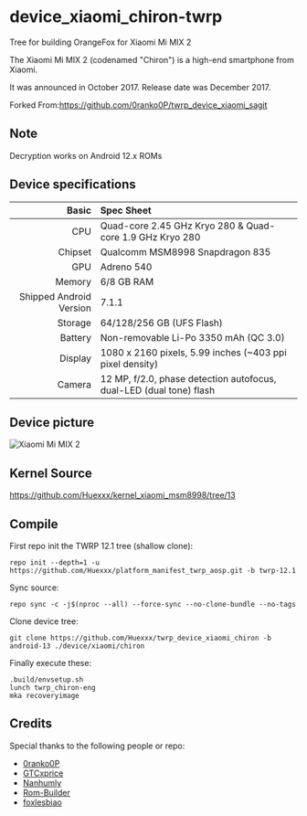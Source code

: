 # device_xiaomi_chiron-twrp

Tree for building OrangeFox for Xiaomi Mi MIX 2

The Xiaomi Mi MIX 2 (codenamed "Chiron") is a high-end smartphone from Xiaomi.

It was announced in October 2017. Release date was December 2017.

Forked From:https://github.com/0ranko0P/twrp_device_xiaomi_sagit

## Note

Decryption works on Android 12.x ROMs

## Device specifications

| Basic                   | Spec Sheet                                                          |
| -----------------------:|:------------------------------------------------------------------- |
| CPU                     | Quad-core 2.45 GHz Kryo 280 & Quad-core 1.9 GHz Kryo 280            |
| Chipset                 | Qualcomm MSM8998 Snapdragon 835                                     |
| GPU                     | Adreno 540                                                          |
| Memory                  | 6/8 GB RAM                                                          |
| Shipped Android Version | 7.1.1                                                               |
| Storage                 | 64/128/256 GB (UFS Flash)                                           |
| Battery                 | Non-removable Li-Po 3350 mAh (QC 3.0)                               |
| Display                 | 1080 x 2160 pixels, 5.99 inches (~403 ppi pixel density)            |
| Camera                  | 12 MP, f/2.0, phase detection autofocus, dual-LED (dual tone) flash |

## Device picture

![Xiaomi Mi MIX 2](https://i8.mifile.cn/a1/pms_1505401464.03824312!560x560.jpg "Xiaomi Mi MIX 2 in black")

## Kernel Source

https://github.com/Huexxx/kernel_xiaomi_msm8998/tree/13

## Compile

First repo init the TWRP 12.1 tree (shallow clone):

```shell
repo init --depth=1 -u https://github.com/Huexxx/platform_manifest_twrp_aosp.git -b twrp-12.1
```

Sync source:

```shell
repo sync -c -j$(nproc --all) --force-sync --no-clone-bundle --no-tags
```

Clone device tree:

```shell
git clone https://github.com/Huexxx/twrp_device_xiaomi_chiron -b android-13 ./device/xiaomi/chiron
```

Finally execute these:

```
.build/envsetup.sh
lunch twrp_chiron-eng
mka recoveryimage
```

## Credits

Special thanks to the following people or repo:

- [0ranko0P](https://github.com/0ranko0P)
- [GTCxprice](https://github.com/GTCxprice)
- [Nanhumly](https://github.com/Nanhumly)
- [Rom-Builder](https://github.com/Rom-Builder)
- [foxlesbiao](https://github.com/foxlesbiao)
